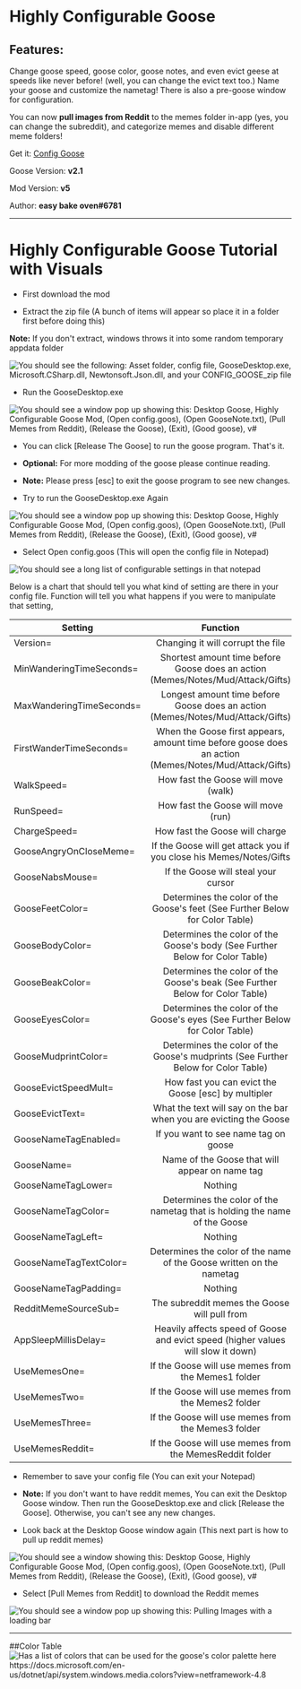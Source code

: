 # Highly Configurable Goose

## Features:
Change goose speed, goose color, goose notes, and even evict geese at speeds like never before! (well, you can change the evict text too.) Name your goose and customize the nametag! There is also a pre-goose window for configuration.

You can now **pull images from Reddit** to the memes folder in-app (yes, you can change the subreddit), and categorize memes and disable different meme folders!

Get it: [Config Goose](https://drive.google.com/file/d/1pU2H4LUvjYlOZv6Nj4QNbyG3GR9h8SM4/view)

Goose Version: **v2.1**

Mod Version: **v5**

Author: **easy bake oven#6781**

---

# Highly Configurable Goose Tutorial with Visuals

* First download the mod

* Extract the zip file (A bunch of items will appear so place it in a folder first before doing this)

**Note:** If you don't extract, windows throws it into some random temporary appdata folder

![You should see the following: Asset folder, config file, GooseDesktop.exe, Microsoft.CSharp.dll, Newtonsoft.Json.dll, and your CONFIG_GOOSE_zip file](https://raw.githubusercontent.com/Tatohead/ResourceHub-Images/master/Highly%20Configurable%20Goose/part%201.png "You should see the following: Asset folder, config file, GooseDesktop.exe, Microsoft.CSharp.dll, Newtonsoft.Json.dll, and your CONFIG_GOOSE_zip file")

* Run the GooseDesktop.exe

![You should see a window pop up showing this: Desktop Goose, Highly Configurable Goose Mod, (Open config.goos), (Open GooseNote.txt), (Pull Memes from Reddit), (Release the Goose), (Exit), (Good goose), v#](https://raw.githubusercontent.com/Tatohead/ResourceHub-Images/master/Highly%20Configurable%20Goose/part%202.png "You should see a window pop up showing this: Desktop Goose, Highly Configurable Goose Mod, (Open config.goos), (Open GooseNote.txt), (Pull Memes from Reddit), (Release the Goose), (Exit), (Good goose), v#")

* You can click [Release The Goose] to run the goose program. That's it.

* **Optional:** For more modding of the goose please continue reading.

* **Note:** Please press [esc] to exit the goose program to see new changes.

* Try to run the GooseDesktop.exe Again

![You should see a window pop up showing this: Desktop Goose, Highly Configurable Goose Mod, (Open config.goos), (Open GooseNote.txt), (Pull Memes from Reddit), (Release the Goose), (Exit), (Good goose), v#](https://raw.githubusercontent.com/Tatohead/ResourceHub-Images/master/Highly%20Configurable%20Goose/part%202.png "You should see a window pop up showing this: Desktop Goose, Highly Configurable Goose Mod, (Open config.goos), (Open GooseNote.txt), (Pull Memes from Reddit), (Release the Goose), (Exit), (Good goose), v#")

* Select Open config.goos (This will open the config file in Notepad)

![You should see a long list of configurable settings in that notepad](https://raw.githubusercontent.com/Tatohead/ResourceHub-Images/master/Highly%20Configurable%20Goose/part%204.png "You should see a long list of configurable settings in that notepad")

Below is a chart that should tell you what kind of setting are there in your config file. Function will tell you what happens if you were to manipulate that setting,

| Setting                   | Function                                                                                                 |
|---------------------------|:--------------------------------------------------------------------------------------------------------:|
| Version=                  | Changing it will corrupt the file                                                                        |
| MinWanderingTimeSeconds=  | Shortest amount time before Goose does an action (Memes/Notes/Mud/Attack/Gifts)                          |
| MaxWanderingTimeSeconds=  | Longest amount time before Goose does an action (Memes/Notes/Mud/Attack/Gifts)                           |
| FirstWanderTimeSeconds=   | When the Goose first appears, amount time before goose does an action (Memes/Notes/Mud/Attack/Gifts)     |
| WalkSpeed=                | How fast the Goose will move (walk)                                                                      |
| RunSpeed=                 | How fast the Goose will move (run)                                                                       |
| ChargeSpeed=              | How fast the Goose will charge                                                                           |
| GooseAngryOnCloseMeme=    | If the Goose will get attack you if you close his Memes/Notes/Gifts                                      |
| GooseNabsMouse=           | If the Goose will steal your cursor                                                                      |
| GooseFeetColor=           | Determines the color of the Goose's feet (See Further Below for Color Table)                             |
| GooseBodyColor=           | Determines the color of the Goose's body (See Further Below for Color Table)                             |
| GooseBeakColor=           | Determines the color of the Goose's beak (See Further Below for Color Table)                             |
| GooseEyesColor=           | Determines the color of the Goose's eyes (See Further Below for Color Table)                             |
| GooseMudprintColor=       | Determines the color of the Goose's mudprints (See Further Below for Color Table)                        |
| GooseEvictSpeedMult=      | How fast you can evict  the Goose [esc] by multipler                                                     |
| GooseEvictText=           | What the text will say on the bar when you are evicting the Goose                                        |
| GooseNameTagEnabled=      | If you want to see name tag on goose                                                                     |
| GooseName=                | Name of the Goose that will appear on name tag                                                           |
| GooseNameTagLower=        | Nothing                                                                                                  |
| GooseNameTagColor=        | Determines the color of the nametag that is holding the name of the Goose                                |
| GooseNameTagLeft=         | Nothing                                                                                                  |
| GooseNameTagTextColor=    | Determines the color of the name of the Goose written on the nametag                                     |
| GooseNameTagPadding=      | Nothing                                                                                                  |
| RedditMemeSourceSub=      | The subreddit memes the Goose will pull from                                                             |
| AppSleepMillisDelay=      | Heavily affects speed of Goose and evict speed (higher values will slow it down)                         |
| UseMemesOne=              | If the Goose will use memes from the Memes1 folder                                                       |
| UseMemesTwo=              | If the Goose will use memes from the Memes2 folder                                                       |
| UseMemesThree=            | If the Goose will use memes from the Memes3 folder                                                       |
| UseMemesReddit=           | If the Goose will use memes from the MemesReddit folder                                                  |

* Remember to save your config file (You can exit your Notepad) 

* **Note:** If you don't want to have reddit memes, You can exit the Desktop Goose window. Then run the GooseDesktop.exe and click [Release the Goose]. Otherwise, you can't see any new changes.

* Look back at the Desktop Goose window again (This next part is how to pull up reddit memes)

![You should see a window showing this: Desktop Goose, Highly Configurable Goose Mod, (Open config.goos), (Open GooseNote.txt), (Pull Memes from Reddit), (Release the Goose), (Exit), (Good goose), v#](https://raw.githubusercontent.com/Tatohead/ResourceHub-Images/master/Highly%20Configurable%20Goose/part%202.png "You should see a window showing this: Desktop Goose, Highly Configurable Goose Mod, (Open config.goos), (Open GooseNote.txt), (Pull Memes from Reddit), (Release the Goose), (Exit), (Good goose), v#")

* Select [Pull Memes from Reddit] to download the Reddit memes

![You should see a window pop up showing this: Pulling Images with a loading bar](https://raw.githubusercontent.com/Tatohead/ResourceHub-Images/master/Highly%20Configurable%20Goose/part%203.png "You should see a window pop up showing this: Pulling Images with a loading bar")

---

##Color Table
![Has a list of colors that can be used for the goose's color palette here https://docs.microsoft.com/en-us/dotnet/api/system.windows.media.colors?view=netframework-4.8 ](https://docs.microsoft.com/en-us/dotnet/media/art-color-table.png?view=netframework-4.8 "A  list of color that can be used")

